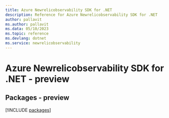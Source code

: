 ```yaml
---
title: Azure Newrelicobservability SDK for .NET
description: Reference for Azure Newrelicobservability SDK for .NET
author: pallavit
ms.author: pallavit
ms.data: 05/10/2023
ms.topic: reference
ms.devlang: dotnet
ms.service: newrelicobservability
---
```

# Azure Newrelicobservability SDK for .NET - preview
## Packages - preview
[!INCLUDE [packages](newrelicobservability-index.md)]